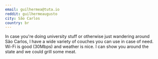 ```yaml
---
email: guilhermea@tuta.io
reddit: guilhermeaugusto
city: São Carlos
country: br
---
```


In case you're doing university stuff or otherwise just wandering around São Carlos, I have a wide variety of couches you can use in case of need.
Wi-Fi is good (30Mbps) and weather is nice. I can show you around the state and we could grill some meat. 
